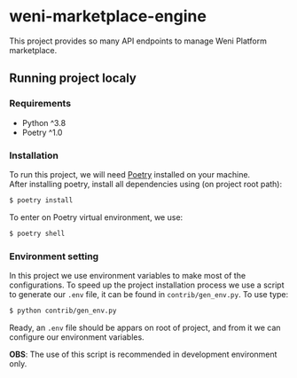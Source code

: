 # weni-marketplace-engine
This project provides so many API endpoints to manage Weni Platform marketplace.

## Running project localy

### Requirements
- Python ^3.8
- Poetry ^1.0

### Installation
To run this project, we will need [Poetry](https://python-poetry.org/docs/) installed on your machine.  
After installing poetry, install all dependencies using (on project root path):
```sh
$ poetry install
```

To enter on Poetry virtual environment, we use:
```sh
$ poetry shell
```

### Environment setting

In this project we use environment variables to make most of the configurations.
To speed up the project installation process we use a script to generate our `.env` file, it can be found in `contrib/gen_env.py`. To use type:

```sh
$ python contrib/gen_env.py
```
Ready, an `.env` file should be appars on root of project, and from it we can configure our environment variables.

**OBS**: The use of this script is recommended in development environment only.